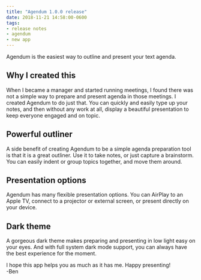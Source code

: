 ```yaml
---
title: "Agendum 1.0.0 release"
date: 2018-11-21 14:58:00-0600
tags:
- release notes
- agendum
- new app
---
```


Agendum is the easiest way to outline and present your text agenda.

## Why I created this
When I became a manager and started running meetings, I found there was not a simple way to prepare and present agenda in those meetings. I created Agendum to do just that. You can quickly and easily type up your notes, and then without any work at all, display a beautiful presentation to keep everyone engaged and on topic.

## Powerful outliner
A side benefit of creating Agendum to be a simple agenda preparation tool is that it is a great outliner. Use it to take notes, or just capture a brainstorm. You can easily indent or group topics together, and move them around.

## Presentation options
Agendum has many flexible presentation options. You can AirPlay to an Apple TV, connect to a projector or external screen, or present directly on your device.

## Dark theme
A gorgeous dark theme makes preparing and presenting in low light easy on your eyes. And with full system dark mode support, you can always have the best experience for the moment.

I hope this app helps you as much as it has me. Happy presenting!  
-Ben
